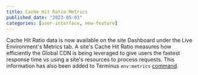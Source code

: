 ```yaml
---
title: Cache Hit Ratio Metrics
published_date: "2023-05-01"
categories: [user-interface, new-feature]
---
```

Cache Hit Ratio data is now available on the site Dashboard under the Live Environment's Metrics tab. A site's Cache Hit Ratio measures how efficiently the Global CDN is being leveraged to give users the fastest response time vs using a site's resources to process requests. This information has also been added to Terminus `env:metrics` [command](/terminus/commands/env-metrics).
